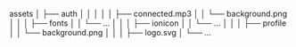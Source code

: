 assets
│   ├── auth
│   │   │
│   │   ├── connected.mp3
│   │   └── background.png
│   │
│   ├── fonts
│   │   └── ...
│   │
│   ├── ionicon
│   │   └── ...
│   │
│   ├── profile
│   │   └── background.png
│   │
│   ├── logo.svg
│   └── ...
